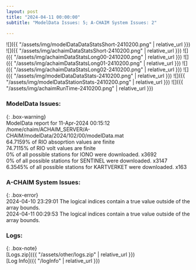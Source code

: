 ```yaml
---
layout: post
title: "2024-04-11 00:00:00"
subtitle: "ModelData Issues: 5; A-CHAIM System Issues: 2"

---
```


![]({{ "/assets/img/modelDataDataStatsShort-2410200.png" | relative_url }})
![]({{ "/assets/img/achaimDataStatsShort-2410200.png" | relative_url }})
![]({{ "/assets/img/achaimDataStatsLong00-2410200.png" | relative_url }})
![]({{ "/assets/img/achaimDataStatsLong01-2410200.png" | relative_url }})
![]({{ "/assets/img/achaimDataStatsLong02-2410200.png" | relative_url }})
![]({{ "/assets/img/modelDataDataStats-2410200.png" | relative_url }})
![]({{ "/assets/img/modelDataStationStats-2410200.png" | relative_url }})
![]({{ "/assets/img/achaimRunTime-2410200.png" | relative_url }})


### ModelData Issues:  
  
{: .box-warning}  
 ModelData report for 11-Apr-2024 00:15:12   
 /home/chaim/ACHAIM_SERVER/A-CHAIM/modelData/2024/102/00/modelData.mat   
 64.7159% of RIO absoprtion values are finite   
 74.7115% of RIO volt values are finite   
 0% of all possible stations for IONO were downloaded. x3692   
 0% of all possible stations for SENTINEL were downloaded. x3147   
 6.3545% of all possible stations for KARTVERKET were downloaded. x163   
  
### A-CHAIM System Issues:  
  
{: .box-error}  
2024-04-10 23:29:01 The logical indices contain a true value outside of the array bounds.  
2024-04-11 00:29:53 The logical indices contain a true value outside of the array bounds.  

### Logs:  
  
{: .box-note}  
[Logs.zip]({{ "/assets/other/logs.zip" | relative_url }})  
[Log Info]({{ "/logInfo" | relative_url }})  
